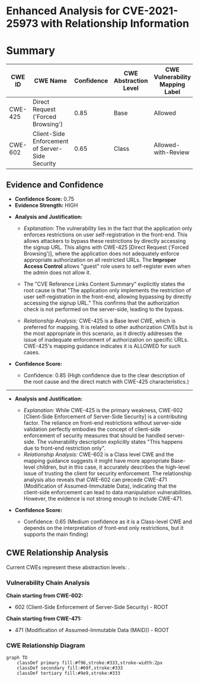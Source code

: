 # Enhanced Analysis for CVE-2021-25973 with Relationship Information

# Summary
| CWE ID | CWE Name | Confidence | CWE Abstraction Level | CWE Vulnerability Mapping Label | CWE-Vulnerability Mapping Notes |
|---|---|---|---|---|---|
| CWE-425 | Direct Request ('Forced Browsing') | 0.85 | Base | Allowed | Primary CWE |
| CWE-602 | Client-Side Enforcement of Server-Side Security | 0.65 | Class | Allowed-with-Review | Secondary Candidate |

## Evidence and Confidence

*   **Confidence Score:** 0.75
*   **Evidence Strength:** HIGH

- **Analysis and Justification:**  
  - *Explanation:* The vulnerability lies in the fact that the application only enforces restrictions on user self-registration in the front-end. This allows attackers to bypass these restrictions by directly accessing the signup URL. This aligns with CWE-425 [Direct Request ('Forced Browsing')], where the application does not adequately enforce appropriate authorization on all restricted URLs. The **Improper Access Control** allows "guest" role users to self-register even when the admin does not allow it.
  - The "CVE Reference Links Content Summary" explicitly states the root cause is that "The application only implements the restriction of user self-registration in the front-end, allowing bypassing by directly accessing the signup URL." This confirms that the authorization check is not performed on the server-side, leading to the bypass.

  - *Relationship Analysis:* CWE-425 is a Base level CWE, which is preferred for mapping. It is related to other authorization CWEs but is the most appropriate in this scenario, as it directly addresses the issue of inadequate enforcement of authorization on specific URLs. CWE-425's mapping guidance indicates it is ALLOWED for such cases.

- **Confidence Score:**
  - Confidence: 0.85 (High confidence due to the clear description of the root cause and the direct match with CWE-425 characteristics.)

---
- **Analysis and Justification:**
   - *Explanation:* While CWE-425 is the primary weakness, CWE-602 [Client-Side Enforcement of Server-Side Security] is a contributing factor. The reliance on front-end restrictions without server-side validation perfectly embodies the concept of client-side enforcement of security measures that should be handled server-side. The vulnerability description explicitly states "This happens due to front-end restriction only".
   - *Relationship Analysis:* CWE-602 is a Class level CWE and the mapping guidance suggests it might have more appropriate Base-level children, but in this case, it accurately describes the high-level issue of trusting the client for security enforcement. The relationship analysis also reveals that CWE-602 can precede CWE-471 (Modification of Assumed-Immutable Data), indicating that the client-side enforcement can lead to data manipulation vulnerabilities. However, the evidence is not strong enough to include CWE-471.

- **Confidence Score:**
  - Confidence: 0.65 (Medium confidence as it is a Class-level CWE and depends on the interpretation of front-end only restrictions, but it supports the main finding)


## CWE Relationship Analysis

Current CWEs represent these abstraction levels: .


### Vulnerability Chain Analysis

**Chain starting from CWE-602:**
- 602 (Client-Side Enforcement of Server-Side Security) - ROOT


**Chain starting from CWE-471:**
- 471 (Modification of Assumed-Immutable Data (MAID)) - ROOT



### CWE Relationship Diagram

```mermaid
graph TD
    classDef primary fill:#f96,stroke:#333,stroke-width:2px
    classDef secondary fill:#69f,stroke:#333
    classDef tertiary fill:#9e9,stroke:#333
```
